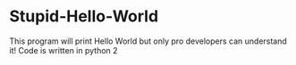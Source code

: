 # Stupid-Hello-World
This program will print Hello World but only pro developers can understand it!
Code is written in python 2
